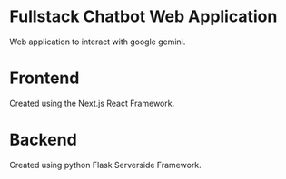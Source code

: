 # Fullstack Chatbot Web Application

Web application to interact with google gemini.

# Frontend

Created using the Next.js React Framework. 

# Backend 

Created using python Flask Serverside Framework.

